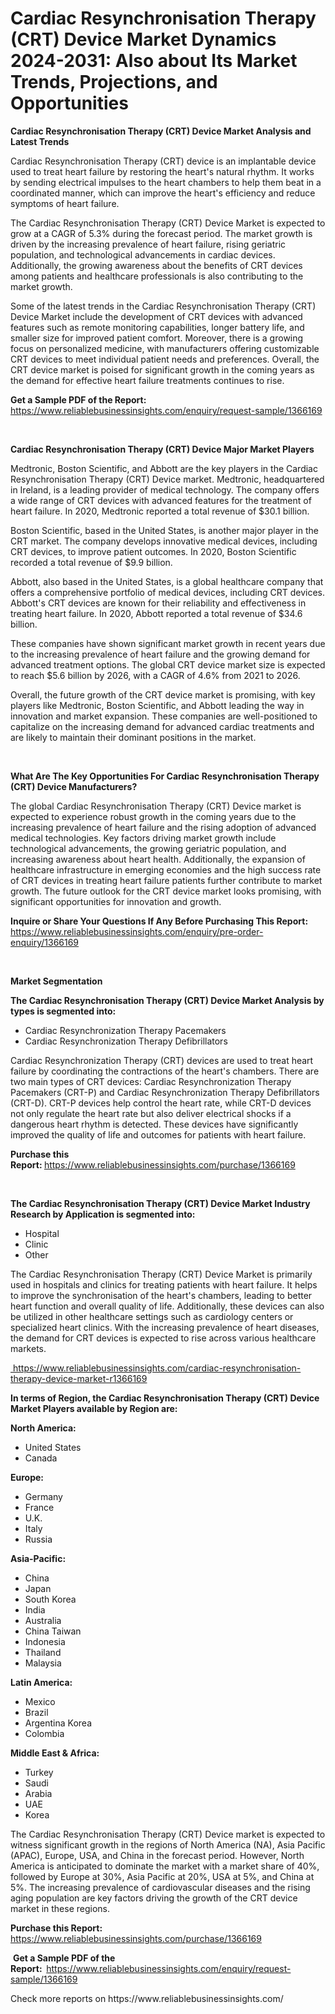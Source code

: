 <p><h1>Cardiac Resynchronisation Therapy (CRT) Device Market Dynamics 2024-2031: Also about Its Market Trends, Projections, and Opportunities</h1></p><p><strong>Cardiac Resynchronisation Therapy (CRT) Device Market Analysis and Latest Trends</strong></p>
<p><p>Cardiac Resynchronisation Therapy (CRT) device is an implantable device used to treat heart failure by restoring the heart's natural rhythm. It works by sending electrical impulses to the heart chambers to help them beat in a coordinated manner, which can improve the heart's efficiency and reduce symptoms of heart failure.</p><p>The Cardiac Resynchronisation Therapy (CRT) Device Market is expected to grow at a CAGR of 5.3% during the forecast period. The market growth is driven by the increasing prevalence of heart failure, rising geriatric population, and technological advancements in cardiac devices. Additionally, the growing awareness about the benefits of CRT devices among patients and healthcare professionals is also contributing to the market growth.</p><p>Some of the latest trends in the Cardiac Resynchronisation Therapy (CRT) Device Market include the development of CRT devices with advanced features such as remote monitoring capabilities, longer battery life, and smaller size for improved patient comfort. Moreover, there is a growing focus on personalized medicine, with manufacturers offering customizable CRT devices to meet individual patient needs and preferences. Overall, the CRT device market is poised for significant growth in the coming years as the demand for effective heart failure treatments continues to rise.</p></p>
<p><strong>Get a Sample PDF of the Report:&nbsp;</strong> <a href="https://www.reliablebusinessinsights.com/enquiry/request-sample/1366169">https://www.reliablebusinessinsights.com/enquiry/request-sample/1366169</a></p>
<p>&nbsp;</p>
<p><strong>Cardiac Resynchronisation Therapy (CRT) Device Major Market Players</strong></p>
<p><p>Medtronic, Boston Scientific, and Abbott are the key players in the Cardiac Resynchronisation Therapy (CRT) Device market. Medtronic, headquartered in Ireland, is a leading provider of medical technology. The company offers a wide range of CRT devices with advanced features for the treatment of heart failure. In 2020, Medtronic reported a total revenue of $30.1 billion.</p><p>Boston Scientific, based in the United States, is another major player in the CRT market. The company develops innovative medical devices, including CRT devices, to improve patient outcomes. In 2020, Boston Scientific recorded a total revenue of $9.9 billion.</p><p>Abbott, also based in the United States, is a global healthcare company that offers a comprehensive portfolio of medical devices, including CRT devices. Abbott's CRT devices are known for their reliability and effectiveness in treating heart failure. In 2020, Abbott reported a total revenue of $34.6 billion.</p><p>These companies have shown significant market growth in recent years due to the increasing prevalence of heart failure and the growing demand for advanced treatment options. The global CRT device market size is expected to reach $5.6 billion by 2026, with a CAGR of 4.6% from 2021 to 2026.</p><p>Overall, the future growth of the CRT device market is promising, with key players like Medtronic, Boston Scientific, and Abbott leading the way in innovation and market expansion. These companies are well-positioned to capitalize on the increasing demand for advanced cardiac treatments and are likely to maintain their dominant positions in the market.</p></p>
<p>&nbsp;</p>
<p><strong>What Are The Key Opportunities For Cardiac Resynchronisation Therapy (CRT) Device Manufacturers?</strong></p>
<p><p>The global Cardiac Resynchronisation Therapy (CRT) Device market is expected to experience robust growth in the coming years due to the increasing prevalence of heart failure and the rising adoption of advanced medical technologies. Key factors driving market growth include technological advancements, the growing geriatric population, and increasing awareness about heart health. Additionally, the expansion of healthcare infrastructure in emerging economies and the high success rate of CRT devices in treating heart failure patients further contribute to market growth. The future outlook for the CRT device market looks promising, with significant opportunities for innovation and growth.</p></p>
<p><strong>Inquire or Share Your Questions If Any Before Purchasing This Report:</strong> <a href="https://www.reliablebusinessinsights.com/enquiry/pre-order-enquiry/1366169">https://www.reliablebusinessinsights.com/enquiry/pre-order-enquiry/1366169</a></p>
<p>&nbsp;</p>
<p><strong>Market Segmentation</strong></p>
<p><strong>The Cardiac Resynchronisation Therapy (CRT) Device Market Analysis by types is segmented into:</strong></p>
<p><ul><li>Cardiac Resynchronization Therapy Pacemakers</li><li>Cardiac Resynchronization Therapy Defibrillators</li></ul></p>
<p><p>Cardiac Resynchronization Therapy (CRT) devices are used to treat heart failure by coordinating the contractions of the heart's chambers. There are two main types of CRT devices: Cardiac Resynchronization Therapy Pacemakers (CRT-P) and Cardiac Resynchronization Therapy Defibrillators (CRT-D). CRT-P devices help control the heart rate, while CRT-D devices not only regulate the heart rate but also deliver electrical shocks if a dangerous heart rhythm is detected. These devices have significantly improved the quality of life and outcomes for patients with heart failure.</p></p>
<p><strong>Purchase this Report:&nbsp;</strong><a href="https://www.reliablebusinessinsights.com/purchase/1366169">https://www.reliablebusinessinsights.com/purchase/1366169</a></p>
<p>&nbsp;</p>
<p><strong>The Cardiac Resynchronisation Therapy (CRT) Device Market Industry Research by Application is segmented into:</strong></p>
<p><ul><li>Hospital</li><li>Clinic</li><li>Other</li></ul></p>
<p><p>The Cardiac Resynchronisation Therapy (CRT) Device Market is primarily used in hospitals and clinics for treating patients with heart failure. It helps to improve the synchronisation of the heart's chambers, leading to better heart function and overall quality of life. Additionally, these devices can also be utilized in other healthcare settings such as cardiology centers or specialized heart clinics. With the increasing prevalence of heart diseases, the demand for CRT devices is expected to rise across various healthcare markets.</p></p>
<p><a href="https://www.reliablebusinessinsights.com/cardiac-resynchronisation-therapy-device-market-r1366169">&nbsp;https://www.reliablebusinessinsights.com/cardiac-resynchronisation-therapy-device-market-r1366169</a></p>
<p><strong>In terms of Region, the Cardiac Resynchronisation Therapy (CRT) Device Market Players available by Region are:</strong></p>
<p>
    <p> <strong> North America: </strong>
        <ul>
            <li>United States</li>
            <li>Canada</li>
        </ul>
        </p> 
    <p> <strong> Europe: </strong>
        <ul>
            <li>Germany</li>
            <li>France</li>
            <li>U.K.</li>
            <li>Italy</li>
            <li>Russia</li>
        </ul>
        </p> 
    <p> <strong> Asia-Pacific: </strong>
        <ul>
            <li>China</li>
            <li>Japan</li>
            <li>South Korea</li>
            <li>India</li>
            <li>Australia</li>
            <li>China Taiwan</li>
            <li>Indonesia</li>
            <li>Thailand</li>
            <li>Malaysia</li>
        </ul>
        </p> 
    <p> <strong> Latin America: </strong>
        <ul>
            <li>Mexico</li>
            <li>Brazil</li>
            <li>Argentina Korea</li>
            <li>Colombia</li>
        </ul>
        </p> 
    <p> <strong> Middle East & Africa: </strong>
        <ul>
            <li>Turkey</li>
            <li>Saudi</li>
            <li>Arabia</li>
            <li>UAE</li>
            <li>Korea</li>
        </ul>
    </p>
    </p>
<p><p>The Cardiac Resynchronisation Therapy (CRT) Device market is expected to witness significant growth in the regions of North America (NA), Asia Pacific (APAC), Europe, USA, and China in the forecast period. However, North America is anticipated to dominate the market with a market share of 40%, followed by Europe at 30%, Asia Pacific at 20%, USA at 5%, and China at 5%. The increasing prevalence of cardiovascular diseases and the rising aging population are key factors driving the growth of the CRT device market in these regions.</p></p>
<p><strong>Purchase this Report: </strong><a href="https://www.reliablebusinessinsights.com/purchase/1366169">https://www.reliablebusinessinsights.com/purchase/1366169</a></p>
<p>&nbsp;<strong>Get a Sample PDF of the Report:&nbsp;&nbsp;</strong><a href="https://www.reliablebusinessinsights.com/enquiry/request-sample/1366169">https://www.reliablebusinessinsights.com/enquiry/request-sample/1366169</a></p>
<p><strong></strong></p>
<p>Check more reports on https://www.reliablebusinessinsights.com/</p>